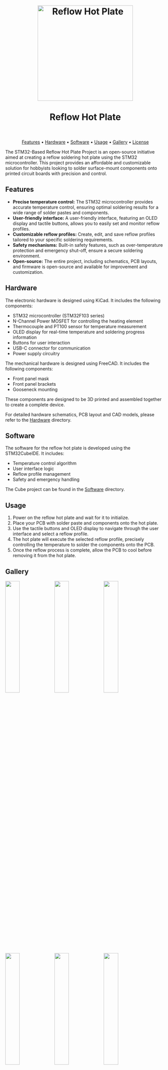 <h1 align="center">
  <img src="https://github.com/ikajdan/reflow_hot_plate/assets/28950897/c3468495-384c-4000-b4db-6c9cec08a22f" alt="Reflow Hot Plate" width="300" height="auto"/>
  <br><br>
  Reflow Hot Plate
  <br><br>
</h1>

<p align="center">
  <a href="#features">Features</a> •
  <a href="#hardware">Hardware</a> •
  <a href="#software">Software</a> •
  <a href="#usage">Usage</a> •
  <a href="#gallery">Gallery</a> •
  <a href="#license">License</a>
</p>

The STM32-Based Reflow Hot Plate Project is an open-source initiative aimed at creating a reflow soldering hot plate using the STM32 microcontroller. This project provides an affordable and customizable solution for hobbyists looking to solder surface-mount components onto printed circuit boards with precision and control.

## Features

- **Precise temperature control:** The STM32 microcontroller provides accurate temperature control, ensuring optimal soldering results for a wide range of solder pastes and components.
- **User-friendly interface:** A user-friendly interface, featuring an OLED display and tactile buttons, allows you to easily set and monitor reflow profiles.
- **Customizable reflow profiles:** Create, edit, and save reflow profiles tailored to your specific soldering requirements.
- **Safety mechanisms:** Built-in safety features, such as over-temperature protection and emergency shut-off, ensure a secure soldering environment.
- **Open-source:** The entire project, including schematics, PCB layouts, and firmware is open-source and available for improvement and customization.

## Hardware

The electronic hardware is designed using KiCad. It includes the following components:

- STM32 microcontroller (STM32F103 series)
- N-Channel Power MOSFET for controlling the heating element
- Thermocouple and PT100 sensor for temperature measurement
- OLED display for real-time temperature and soldering progress information
- Buttons for user interaction
- USB-C connector for communication
- Power supply circuitry

The mechanical hardware is designed using FreeCAD. It includes the following components:

- Front panel mask
- Front panel brackets
- Gooseneck mounting

These components are designed to be 3D printed and assembled together to create a complete device.

For detailed hardware schematics, PCB layout and CAD models, please refer to the [Hardware](hardware/) directory.

## Software

The software for the reflow hot plate is developed using the STM32CubeIDE. It includes:

- Temperature control algorithm
- User interface logic
- Reflow profile management
- Safety and emergency handling

The Cube project can be found in the [Software](software/) directory.

## Usage

1. Power on the reflow hot plate and wait for it to initialize.
1. Place your PCB with solder paste and components onto the hot plate.
1. Use the tactile buttons and OLED display to navigate through the user interface and select a reflow profile.
1. The hot plate will execute the selected reflow profile, precisely controlling the temperature to solder the components onto the PCB.
1. Once the reflow process is complete, allow the PCB to cool before removing it from the hot plate.

## Gallery

<img src="https://github.com/ikajdan/reflow_hot_plate/assets/28950897/f0e61aaf-80ff-4ed2-aad6-bbd336b23196" width="30%"></img>
<img src="https://github.com/ikajdan/reflow_hot_plate/assets/28950897/86b3246f-bf8c-475d-af1c-53e835ec0c3f" width="30%"></img>
<img src="https://github.com/ikajdan/reflow_hot_plate/assets/28950897/a9347d3d-248d-4953-bed5-8ff7e9e12626" width="30%"></img>
<img src="https://github.com/ikajdan/reflow_hot_plate/assets/28950897/901e2f82-cec4-45c8-be06-c0374f554270" width="30%"></img>
<img src="https://github.com/ikajdan/reflow_hot_plate/assets/28950897/b9648db5-6c5c-4180-8398-41f9e938b2ea" width="30%"></img>
<img src="https://github.com/ikajdan/reflow_hot_plate/assets/28950897/4947a20e-c97b-49a8-8e7f-02202b682c66" width="30%"></img>

## License

This project is licensed under the [MIT License](LICENSE.md), which means you are free to use, modify, and distribute the project's source code and documentation for both commercial and non-commercial purposes.
